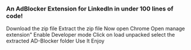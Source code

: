 ### An AdBlocker Extension for LinkedIn in under 100 lines of code!
Download the zip file
Extract the zip file
Now open Chrome
Open manage extension"
Enable Developer mode
Click on load unpacked
select the extracted AD-Blocker folder
Use It
Enjoy

